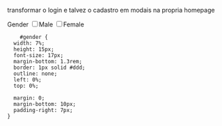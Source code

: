 transformar o login e talvez o cadastro em modais na propria homepage

<label for="gender">Gender</label>
        <input type="checkbox" name="gender" id="gender" value="1">Male
        <input type="checkbox" name="gender" id="gender" value="2">Female




        #gender {
      width: 7%;
      height: 15px;
      font-size: 17px;
      margin-bottom: 1.3rem;
      border: 1px solid #ddd;
      outline: none;
      left: 0%;
      top: 0%;

      margin: 0;
      margin-bottom: 10px;
      padding-right: 7px; 
    }